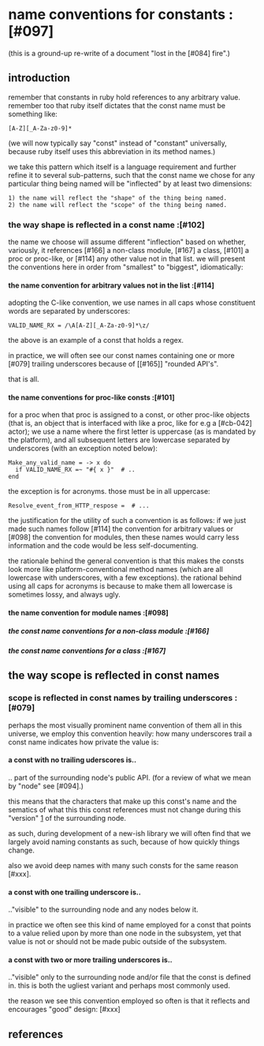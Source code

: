 # name conventions for constants :[#097]

(this is a ground-up re-write of a document "lost in the [#084] fire".)

## introduction

remember that constants in ruby hold references to any arbitrary value.
remember too that ruby itself dictates that the const name must be
something like:

    [A-Z][_A-Za-z0-9]*

(we will now typically say "const" instead of "constant" universally,
because ruby itself uses this abbreviation in its method names.)


we take this pattern which itself is a language requirement and further
refine it to several sub-patterns, such that the const name we chose for
any particular thing being named will be "inflected" by at least two
dimensions:

    1) the name will reflect the "shape" of the thing being named.
    2) the name will reflect the "scope" of the thing being named.


### the way shape is reflected in a const name :[#102]

the name we choose will assume different "inflection" based on whether,
variously, it references [#166] a non-class module, [#167] a class,
[#101] a proc or proc-like, or [#114] any other value not in that list.
we will present the conventions here in order from "smallest" to "biggest",
idiomatically:




#### the name convention for arbitrary values not in the list :[#114]

adopting the C-like convention, we use names in all caps whose
constituent words are separated by underscores:

    VALID_NAME_RX = /\A[A-Z][_A-Za-z0-9]*\z/

the above is an example of a const that holds a regex.

in practice, we will often see our const names containing one or more
[#079] trailing underscores because of [[#165]] "rounded API's".

that is all.




#### the name conventions for proc-like consts :[#101]


for a proc when that proc is assigned to a const, or other proc-like
objects (that is, an object that is interfaced with like a proc, like
for e.g a [#cb-042] actor); we use a name where the first letter is
uppercase (as is mandated by the platform), and all subsequent letters
are lowercase separated by underscores (with an exception noted
below):

    Make_any_valid_name = -> x do
      if VALID_NAME_RX =~ "#{ x }"  # ..
    end

the exception is for acronyms. those must be in all uppercase:

    Resolve_event_from_HTTP_respose =  # ...


the justification for the utility of such a convention is as follows: if
we just made such names follow [#114] the convention for arbitrary
values or [#098] the convention for modules, then these names would carry
less information and the code would be less self-documenting.

the rationale behind the general convention is that this makes the
consts look more like platform-conventional method names (which are all
lowercase with underscores, with a few exceptions). the rational
behind using all caps for acronyms is because to make them all lowercase
is sometimes lossy, and always ugly.




#### the name convention for module names :[#098]




##### the const name conventions for a non-class module :[#166]




##### the const name conventions for a class :[#167]




## the way scope is reflected in const names



### scope is reflected in const names by trailing underscores :[#079]

perhaps the most visually prominent name convention of them all in this
universe, we employ this convention heavily: how many underscores trail
a const name indicates how private the value is:



#### a const with no trailing uderscores is..

.. part of the surrounding node's public API. (for a review of what we
mean by "node" see [#094].)

this means that the characters that make up this const's name and the
sematics of what this this const references must not change during this
"version" [1][1] of the surrounding node.

as such, during development of a new-ish library we will often find that
we largely avoid naming constants as such, because of how quickly things
change.

also we avoid deep names with many such consts for the same reason
[#xxx].



#### a const with one trailing underscore is..

.."visible" to the surrounding node and any nodes below it.

in practice we often see this kind of name employed for a const that
points to a value relied upon by more than one node in the subsystem,
yet that value is not or should not be made pubic outside of the
subsystem.



#### a const with two or more trailing underscores is..

.."visible" only to the surrounding node and/or file that the const is
defined in. this is both the ugliest variant and perhaps most commonly
used.

the reason we see this convention employed so often is that it reflects
and encourages "good" design: [#xxx]




## references

[1]: http://semver.org
